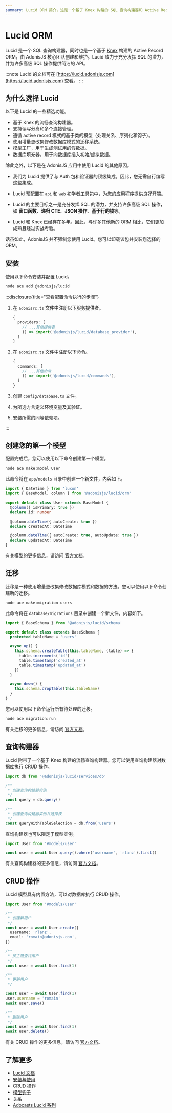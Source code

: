 ```yaml
---
summary: Lucid ORM 简介，这是一个基于 Knex 构建的 SQL 查询构建器和 Active Record ORM。
---
```


# Lucid ORM

Lucid 是一个 SQL 查询构建器，同时也是一个基于 [Knex](https://knexjs.org) 构建的 Active Record ORM，由 AdonisJS 核心团队创建和维护。Lucid 致力于充分发挥 SQL 的潜力，并为许多高级 SQL 操作提供简洁的 API。

:::note
Lucid 的文档可在 [https://lucid.adonisjs.com](https://lucid.adonisjs.com) 查看。
:::

## 为什么选择 Lucid

以下是 Lucid 的一些精选功能。

- 基于 Knex 的流畅查询构建器。
- 支持读写分离和多个连接管理。
- 遵循 active record 模式的基于类的模型（处理关系、序列化和钩子）。
- 使用增量更改集修改数据库模式的迁移系统。
- 模型工厂，用于生成测试用的假数据。
- 数据库填充器，用于向数据库插入初始/虚拟数据。

除此之外，以下是在 AdonisJS 应用中使用 Lucid 的其他原因。

- 我们为 Lucid 提供了与 Auth 包和验证器的顶级集成。因此，您无需自行编写这些集成。

- Lucid 预配置在 `api` 和 `web` 初学者工具包中，为您的应用程序提供良好开端。

- Lucid 的主要目标之一是充分发挥 SQL 的潜力，并支持许多高级 SQL 操作，如 **窗口函数**、**递归 CTE**、**JSON 操作**、**基于行的锁**等。

- Lucid 和 Knex 已经存在多年。因此，与许多其他新的 ORM 相比，它们更加成熟且经过实战考验。

话虽如此，AdonisJS 并不强制您使用 Lucid。您可以卸载该包并安装您选择的 ORM。

## 安装

使用以下命令安装并配置 Lucid。

```sh
node ace add @adonisjs/lucid
```

:::disclosure{title="查看配置命令执行的步骤"}

1. 在 `adonisrc.ts` 文件中注册以下服务提供者。

   ```ts
   {
     providers: [
       // ...其他提供者
       () => import('@adonisjs/lucid/database_provider'),
     ]
   }
   ```

2. 在 `adonisrc.ts` 文件中注册以下命令。

   ```ts
   {
     commands: [
       // ...其他命令
       () => import('@adonisjs/lucid/commands'),
     ]
   }
   ```

3. 创建 `config/database.ts` 文件。

4. 为所选方言定义环境变量及其验证。

5. 安装所需的同等依赖项。

:::

## 创建您的第一个模型

配置完成后，您可以使用以下命令创建第一个模型。

```sh
node ace make:model User
```

此命令将在 `app/models` 目录中创建一个新文件，内容如下。

```ts
import { DateTime } from 'luxon'
import { BaseModel, column } from '@adonisjs/lucid/orm'

export default class User extends BaseModel {
  @column({ isPrimary: true })
  declare id: number

  @column.dateTime({ autoCreate: true })
  declare createdAt: DateTime

  @column.dateTime({ autoCreate: true, autoUpdate: true })
  declare updatedAt: DateTime
}
```

有关模型的更多信息，请访问 [官方文档](https://lucid.adonisjs.com/docs/models)。

## 迁移

迁移是一种使用增量更改集修改数据库模式和数据的方法。您可以使用以下命令创建新的迁移。

```sh
node ace make:migration users
```

此命令将在 `database/migrations` 目录中创建一个新文件，内容如下。

```ts
import { BaseSchema } from '@adonisjs/lucid/schema'

export default class extends BaseSchema {
  protected tableName = 'users'

  async up() {
    this.schema.createTable(this.tableName, (table) => {
      table.increments('id')
      table.timestamp('created_at')
      table.timestamp('updated_at')
    })
  }

  async down() {
    this.schema.dropTable(this.tableName)
  }
}
```

您可以使用以下命令运行所有待处理的迁移。

```sh
node ace migration:run
```

有关迁移的更多信息，请访问 [官方文档](https://lucid.adonisjs.com/docs/migrations)。

## 查询构建器

Lucid 附带了一个基于 Knex 构建的流畅查询构建器。您可以使用查询构建器对数据库执行 CRUD 操作。

```ts
import db from '@adonisjs/lucid/services/db'

/**
 * 创建查询构建器实例
 */
const query = db.query()

/**
 * 创建查询构建器实例并选择表
 */
const queryWithTableSelection = db.from('users')
```

查询构建器也可以限定于模型实例。

```ts
import User from '#models/user'

const user = await User.query().where('username', 'rlanz').first()
```

有关查询构建器的更多信息，请访问 [官方文档](https://lucid.adonisjs.com/docs/select-query-builder)。

## CRUD 操作

Lucid 模型具有内置方法，可以对数据库执行 CRUD 操作。

```ts
import User from '#models/user'

/**
 * 创建新用户
 */
const user = await User.create({
  username: 'rlanz',
  email: 'romain@adonisjs.com',
})

/**
 * 按主键查找用户
 */
const user = await User.find(1)

/**
 * 更新用户
 */

const user = await User.find(1)
user.username = 'romain'
await user.save()

/**
 * 删除用户
 */
const user = await User.find(1)
await user.delete()
```

有关 CRUD 操作的更多信息，请访问 [官方文档](https://lucid.adonisjs.com/docs/crud-operations)。

## 了解更多

- [Lucid 文档](https://lucid.adonisjs.com)
- [安装与使用](https://lucid.adonisjs.com/docs/installation)
- [CRUD 操作](https://lucid.adonisjs.com/docs/crud-operations)
- [模型钩子](https://lucid.adonisjs.com/docs/model-hooks)
- [关系](https://lucid.adonisjs.com/docs/relationships)
- [Adocasts Lucid 系列](https://adocasts.com/topics/lucid)